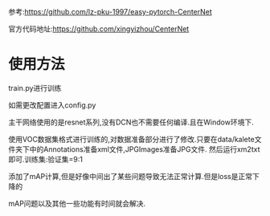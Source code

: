 参考:https://github.com/lz-pku-1997/easy-pytorch-CenterNet

官方代码地址:https://github.com/xingyizhou/CenterNet

# 使用方法
train.py进行训练

如需更改配置进入config.py

主干网络使用的是resnet系列,没有DCN也不需要任何编译.且在Window环境下.

使用VOC数据集格式进行训练的,对数据准备部分进行了修改.只要在data/kalete文件夹下中的Annotations准备xml文件,JPGImages准备JPG文件.
然后运行xm2txt即可.训练集:验证集=9:1

添加了mAP计算,但是好像中间出了某些问题导致无法正常计算.但是loss是正常下降的

mAP问题以及其他一些功能有时间就会解决.